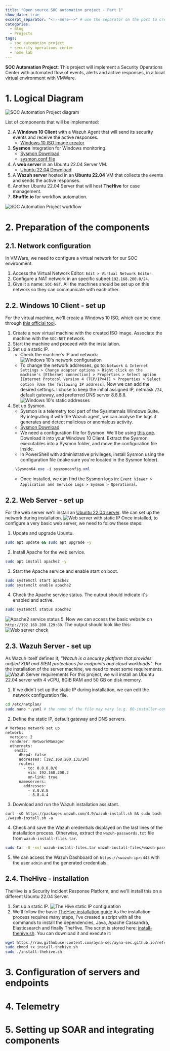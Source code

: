 ```yaml
---
title: "Open source SOC automation project - Part 1"
show_date: true
excerpt_separator: "<!--more-->" # use the separator on the post to create a manual excerpt
categories:
  - Blog
  - Projects
tags:
  - soc automation project
  - security operations center
  - home lab
---
```

**SOC Automation Project**: This project will implement a Security Operations Center with automated flow of events, alerts and active responses, in a local virtual environment with VMWare.
<!--more-->
# 1. Logical Diagram

![SOC Automation Project diagram](/assets/images/SOC-automation-project-diagram.png)

List of components that will be implemented:

2. A **Windows 10 Client** with a Wazuh Agent that will send its security events and receive the active responses.
	- [Windows 10 ISO image creator](https://www.microsoft.com/en-us/software-download/windows10)
3. **Sysmon** integration for Windows monitoring.
	- [Sysmon Download](https://learn.microsoft.com/en-us/sysinternals/downloads/sysmon)
	- [sysmon.conf file](https://github.com/olafhartong/sysmon-modular/blob/master/sysmonconfig.xml)
4. A **web server** in an Ubuntu 22.04 Server VM.
	- [Ubuntu 22.04 Download](https://www.releases.ubuntu.com/22.04/)
5. A **Wazuh server** hosted in an **Ubuntu 22.04** VM that collects the events and sends the active responses.
6. Another Ubuntu 22.04 Server that will host **TheHive** for case management.
7. **Shuffle.io** for workflow automation.

![SOC Automation Project workflow](/assets/images/SOC-automation-project-workflow.png)

# 2. Preparation of the components
## 2.1. Network configuration
In VMWare, we need to configure a virtual network for our SOC environment.
1. Access the Virtual Network Editor: `Edit > Virtual Network Editor`.
2. Configure a NAT network in an specific subnet:`192.168.200.0/24`.
3. Give it a name: `SOC-NET`.
All the machines should be set up on this network so they can communicate with each other.
## 2.2. Windows 10 Client - set up
For the virtual machine, we'll create a Windows 10 ISO, which can be done through [this official tool](https://www.microsoft.com/en-us/software-download/windows10).
1. Create a new virtual machine with the created ISO image. Associate the machine with the `SOC-NET` network.
2. Start the machine and proceed with the installation.
3. Set up a static IP.
	- Check the machine's IP and network:
![Windows 10's network configuration](/assets/images/Windows-10s-network-configuration.png)
	- To change the network addresses, go to: `Network & Internet Settings > Change adapter options > Right click on the machine's [Ethernet connection] > Properties > Select option [Internet Protocol Version 4 (TCP/IPv4)] > Properties > Select option [Use the following IP address]`. Now we can add the desired settings. I chose to keep the initial assigned IP, netmask `/24`, default gateway, and preferred DNS server 8.8.8.8.
![Windows 10's static addresses](/assets/images/Windows-10s-static-addresses.png)
4. Set up Sysmon.
	- Sysmon is a telemetry tool part of the Sysinternals Windows Suite. By integrating it with the Wazuh agent, we can analyse the logs it generates and detect malicious or anomalous activity.
	- [Sysmon Download](https://learn.microsoft.com/en-us/sysinternals/downloads/sysmon)
	- We need a configuration file for Sysmon. We'll be using [this one](https://github.com/olafhartong/sysmon-modular/blob/master/sysmonconfig.xml). Download it into your Windows 10 Client. Extract the Sysmon executables into a Sysmon folder, and move the configuration file inside.
	- In PowerShell with administrative privileges, install Sysmon using the configuration file (make sure you're located in the Sysmon folder).
	```powershell
	.\Sysmon64.exe -i sysmonconfig.xml
	```
	- Once installed, we can find the Sysmon logs in: `Event Viewer > Application and Service Logs > Sysmon > Operational`.

## 2.2. Web Server - set up
For the web server we'll install an [Ubuntu 22.04 server](https://www.releases.ubuntu.com/22.04/). We can set up the network during installation.
![Web server with static IP](/assests/images/web-server-static-ip.png)
Once installed, to configure a very basic web server, we need to follow these steps:
1. Update and upgrade Ubuntu.
```sh
sudo apt update && sudo apt upgrade -y
```
2. Install Apache for the web service.
```sh
sudo apt install apache2 -y
```
3. Start the Apache service and enable start on boot.
```sh
sudo systemctl start apache2
sudo systemclt enable apache2
```
4. Check the Apache service status. The output should indicate it's enabled and active.
```sh
sudo systemctl status apache2
```
![Apache2 service status](/assets/images/web-server-apache2-status.png)
5. Now we can access the basic website on `http://192.168.200.129:80`. The output should look like this:
![Web server check](/assets/images/web-server-check.png)
## 2.3. Wazuh Server - set up
As Wazuh itself defines it, *"Wazuh is a security platform that provides unified XDR and SIEM protections for endpoints and cloud workloads"*. For the installation of the server machine, we need to meet some requirements.
![Wazuh Server requirements](/assets/images/wazuh-requirements.png)
For this project, we will install an Ubuntu 22.04 server with 4 vCPU, 8GiB RAM and 50 GB on disk memory. 
1. If we didn't set up the static IP during installation, we can edit the network configuration file.
```sh
cd /etc/netplan/
sudo nano *.yaml # the name of the file may vary (e.g. 00-installer-config.yaml)
```
2. Define the static IP, default gateway and DNS servers.
```shell
# Verbose network set up
network:
  version: 2
  renderer: NetworkManager
  ethernets:
    ens33:
      dhcp4: false
      addresses: [192.168.200.131/24]
      routes:
        - to: 0.0.0.0/0
          via: 192.168.200.2
          on-link: true
      nameservers:
        addresses:
          - 8.8.8.8
          - 8.8.4.4
```
3. Download and run the Wazuh installation assistant.
```shell
curl -sO https://packages.wazuh.com/4.9/wazuh-install.sh && sudo bash ./wazuh-install.sh -a
```
4. Check and save the Wazuh credentials displayed on the last lines of the installation process. Otherwise, extract the `wazuh-passwords.txt` file from `wazuh-install-files.tar`.
```sh
sudo tar -O -xvf wazuh-install-files.tar wazuh-install-files/wazuh-passwords.txt
```
5. We can access the Wazuh Dashboard on `https://<wazuh-ip>:443` with the user `admin` and the generated credentials.

## 2.4. TheHive - installation
TheHive is a Security Incident Response Platform, and we'll install this on a different Ubuntu 22.04 Server.
1. Set up a static IP.
![The Hive static IP configuration](/assets/images/thehive-static-ip.png)
2. We'll follow the basic [TheHive installation guide](https://docs.strangebee.com/thehive/installation/step-by-step-installation-guide/) As the installation process requires many steps, I've created a script with all the commands to install the dependencies, Java, Apache Cassandra, Elasticsearch and finally TheHive. The script is stored here: [install-thehive.sh](/scripts/install-thehive.sh). You can download it and execute it:
```sh
wget https://raw.githubusercontent.com/ayna-sec/ayna-sec.github.io/refs/heads/master/scripts/install-thehive.sh
sudo chmod +x install-thehive.sh
sudo ./install-thehive.sh
```

# 3. Configuration of servers and endpoints

# 4. Telemetry

# 5. Setting up SOAR and integrating components
